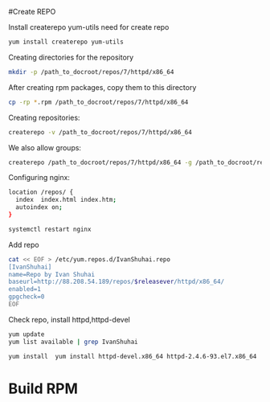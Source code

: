 #Create REPO

Install createrepo yum-utils need for create repo
```bash
yum install createrepo yum-utils
```


Creating directories for the repository

```bash
mkdir -p /path_to_docroot/repos/7/httpd/x86_64
```

After creating rpm packages, copy them to this directory

```bash
cp -rp *.rpm /path_to_docroot/repos/7/httpd/x86_64
```

Creating repositories:

```bash
createrepo -v /path_to_docroot/repos/7/httpd/x86_64
```

We also allow groups:

```bash
createrepo /path_to_docroot/repos/7/httpd/x86_64 -g /path_to_docroot/repos/7/httpd/x86_64/repodata/repomd.xml
```


Configuring nginx:

```bash
location /repos/ {
  index  index.html index.htm;
  autoindex on;
}

systemctl restart nginx
```

Add repo

```bash
cat << EOF > /etc/yum.repos.d/IvanShuhai.repo
[IvanShuhai]
name=Repo by Ivan Shuhai
baseurl=http://88.208.54.189/repos/$releasever/httpd/x86_64/
enabled=1
gpgcheck=0
EOF
```

Check repo, install httpd,httpd-devel

```bash
yum update
yum list available | grep IvanShuhai

yum install  yum install httpd-devel.x86_64 httpd-2.4.6-93.el7.x86_64
```


# Build RPM







